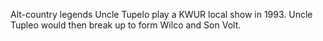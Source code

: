Alt-country legends Uncle Tupelo play a KWUR local show in 1993. Uncle Tupleo would then break up to form Wilco and Son Volt.